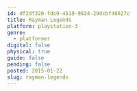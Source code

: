 ```yaml
---
id: df2df320-fdc9-4519-9834-29dcbf48827c
title: Rayman Legends
platform: playstation-3
genre:
  - platformer
digital: false
physical: true
guide: false
pending: false
posted: 2015-01-22
slug: rayman-legends
---
```


